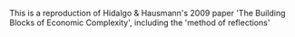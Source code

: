 This is a reproduction of Hidalgo & Hausmann's 2009 paper 'The Building Blocks of Economic Complexity', including the 'method of reflections'